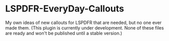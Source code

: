 # LSPDFR-EveryDay-Callouts
My own ideas of new callouts for LSPDFR that are needed, but no one ever made them. (This plugin is currently under development. None of these files are ready and won't be published until a stable version.)
